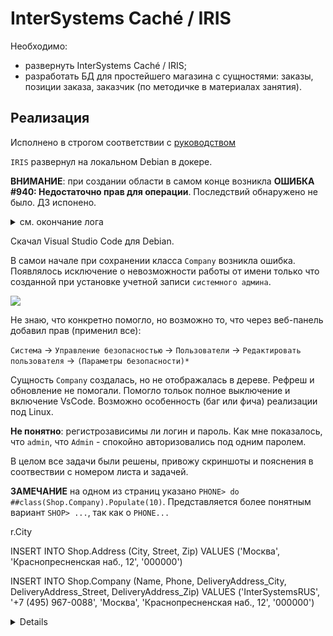 # InterSystems Caché / IRIS

Необходимо:
- развернуть InterSystems Caché / IRIS;
- разработать БД для простейшего магазина с сущностями: заказы, позиции заказа, заказчик (по методичке в материалах занятия).

## Реализация

Исполнено в строгом соответствии с [руководством](./022_INsuTERSYSTEMS.files/ДЗ._Практика_InterSystems_Cache_IRIS-1801-9693d8.pdf)

`IRIS` развернул на локальном Debian в докере.

__ВНИМАНИЕ__:  при создании области в самом конце возникла __ОШИБКА #940: Недостаточно прав для операции__. Последствий обнаружено не было. ДЗ испонено. 

<details> <summary> см. окончание лога </summary> 

```text
Enabling namespace 'SHOP' for Interoperability:
* This instance is not in a mirror
* Mappings
- Class:
 + Adding class mapping Ens -> ENSLIB
 + Adding class mapping EnsLib -> ENSLIB
 + Adding class mapping EnsPortal -> ENSLIB
 + Adding class mapping CSPX.Dashboard -> ENSLIB
- Routine:
 + Adding routine mapping Ens* -> ENSLIB
- Global:
 + Creating new global directory entry for ^EnsDICOM.Dictionary
 + Creating new global directory entry for ^EnsEDI.Description
 + Creating new global directory entry for ^EnsEDI.Schema
 + Creating new global directory entry for ^EnsEDI.X12.Description
 + Creating new global directory entry for ^EnsEDI.X12.Schema
 + Checking/fixing global directory settings for existing global ^IRIS.Msg in directory /usr/irissys/mgr/shop/
 + Checking/fixing global directory settings for existing global ^IRIS.MsgNames in directory /usr/irissys/mgr/shop/
 + Adding global mapping ^EnsDICOM.Dictionary -> ENSLIB
 + Adding global mapping ^EnsEDI.Description("X","X12") -> ENSLIB
 + Adding global mapping ^EnsEDI.Schema("HIPAA_4010") -> ENSLIB
 + Adding global mapping ^EnsEDI.Schema("HIPAA_5010") -> ENSLIB
 + Adding global mapping ^EnsEDI.Schema("ISC_00401") -> ENSLIB
 + Adding global mapping ^EnsEDI.Schema("ISC_00405") -> ENSLIB
 + Adding global mapping ^EnsEDI.X12.Description("HIPAA_4010") -> ENSLIB
 + Adding global mapping ^EnsEDI.X12.Description("HIPAA_5010") -> ENSLIB
 + Adding global mapping ^EnsEDI.X12.Schema("HIPAA_4010") -> ENSLIB
 + Adding global mapping ^EnsEDI.X12.Schema("HIPAA_5010") -> ENSLIB
 + Adding global mapping ^IRIS.Msg("Arial,Tahoma,Verdana") -> ENSLIB
 + Adding global mapping ^IRIS.Msg("Confirm") -> ENSLIB
 + Adding global mapping ^IRIS.Msg("EDIDocumentView") -> ENSLIB
 + Adding global mapping ^IRIS.Msg("Ens") -> ENSLIB
 + Adding global mapping ^IRIS.Msg("EnsAlert") -> ENSLIB
 + Adding global mapping ^IRIS.Msg("EnsBPL") -> ENSLIB
 + Adding global mapping ^IRIS.Msg("EnsColumns") -> ENSLIB
 + Adding global mapping ^IRIS.Msg("EnsDICOM") -> ENSLIB
 + Adding global mapping ^IRIS.Msg("EnsEDI") -> ENSLIB
 + Adding global mapping ^IRIS.Msg("EnsEDIEDIFACT") -> ENSLIB
 + Adding global mapping ^IRIS.Msg("EnsEDIHL7") -> ENSLIB
 + Adding global mapping ^IRIS.Msg("EnsEDISEF") -> ENSLIB
 + Adding global mapping ^IRIS.Msg("EnsEDIX12") -> ENSLIB
 + Adding global mapping ^IRIS.Msg("EnsEnt") -> ENSLIB
 + Adding global mapping ^IRIS.Msg("EnsLDAP") -> ENSLIB
 + Adding global mapping ^IRIS.Msg("EnsMQTT") -> ENSLIB
 + Adding global mapping ^IRIS.Msg("EnsPushNotifications") -> ENSLIB
 + Adding global mapping ^IRIS.Msg("EnsRecordMap") -> ENSLIB
 + Adding global mapping ^IRIS.Msg("EnsSAP") -> ENSLIB
 + Adding global mapping ^IRIS.Msg("EnsSR") -> ENSLIB
 + Adding global mapping ^IRIS.Msg("EnsSearchTable") -> ENSLIB
 + Adding global mapping ^IRIS.Msg("EnsWf") -> ENSLIB
 + Adding global mapping ^IRIS.Msg("EnsXPATH") -> ENSLIB
 + Adding global mapping ^IRIS.Msg("EnsebXML") -> ENSLIB
 + Adding global mapping ^IRIS.Msg("Ensemble") -> ENSLIB
 + Adding global mapping ^IRIS.Msg("ITK") -> ENSLIB
 + Adding global mapping ^IRIS.Msg("RuleEditor") -> ENSLIB
 + Adding global mapping ^IRIS.Msg("Workflow") -> ENSLIB
 + Adding global mapping ^IRIS.Msg("tahoma,verdana") -> ENSLIB
 + Adding global mapping ^IRIS.MsgNames("Arial,Tahoma,Verdana") -> ENSLIB
 + Adding global mapping ^IRIS.MsgNames("Confirm") -> ENSLIB
 + Adding global mapping ^IRIS.MsgNames("EDIDocumentView") -> ENSLIB
 + Adding global mapping ^IRIS.MsgNames("Ens") -> ENSLIB
 + Adding global mapping ^IRIS.MsgNames("EnsAlert") -> ENSLIB
 + Adding global mapping ^IRIS.MsgNames("EnsBPL") -> ENSLIB
 + Adding global mapping ^IRIS.MsgNames("EnsColumns") -> ENSLIB
 + Adding global mapping ^IRIS.MsgNames("EnsDICOM") -> ENSLIB
 + Adding global mapping ^IRIS.MsgNames("EnsEDI") -> ENSLIB
 + Adding global mapping ^IRIS.MsgNames("EnsEDIEDIFACT") -> ENSLIB
 + Adding global mapping ^IRIS.MsgNames("EnsEDIHL7") -> ENSLIB
 + Adding global mapping ^IRIS.MsgNames("EnsEDISEF") -> ENSLIB
 + Adding global mapping ^IRIS.MsgNames("EnsEDIX12") -> ENSLIB
 + Adding global mapping ^IRIS.MsgNames("EnsEnt") -> ENSLIB
 + Adding global mapping ^IRIS.MsgNames("EnsLDAP") -> ENSLIB
 + Adding global mapping ^IRIS.MsgNames("EnsMQTT") -> ENSLIB
 + Adding global mapping ^IRIS.MsgNames("EnsPushNotifications") -> ENSLIB
 + Adding global mapping ^IRIS.MsgNames("EnsRecordMap") -> ENSLIB
 + Adding global mapping ^IRIS.MsgNames("EnsSAP") -> ENSLIB
 + Adding global mapping ^IRIS.MsgNames("EnsSR") -> ENSLIB
 + Adding global mapping ^IRIS.MsgNames("EnsSearchTable") -> ENSLIB
 + Adding global mapping ^IRIS.MsgNames("EnsWf") -> ENSLIB
 + Adding global mapping ^IRIS.MsgNames("EnsXPATH") -> ENSLIB
 + Adding global mapping ^IRIS.MsgNames("EnsebXML") -> ENSLIB
 + Adding global mapping ^IRIS.MsgNames("Ensemble") -> ENSLIB
 + Adding global mapping ^IRIS.MsgNames("ITK") -> ENSLIB
 + Adding global mapping ^IRIS.MsgNames("RuleEditor") -> ENSLIB
 + Adding global mapping ^IRIS.MsgNames("Workflow") -> ENSLIB
 + Adding global mapping ^IRIS.MsgNames("tahoma,verdana") -> ENSLIB
- Updating CPF
- Moving changes to active configuration
 - Loading new mappings for namespace 'SHOP'
* Validating Installation in 'SHOP'
- Checking class 'Ens.Director' ...
- Checking class 'Ens.MessageBody' ...
- Checking class 'Ens.StudioManager' ...
* Creating Interoperability Management Portal
- Not copying legacy CSP pages for portal application
- Configuring portal: /csp/shop [SHOP] using /usr/irissys/csp/shop
- Creating directory: /usr/irissys/csp/shop
- Creating CSP Application: /csp/shop
   Name                 = [/csp/shop]
   AutheEnabled         = [32]
   Enabled              = [1]
   Description          = [Interoperability Management Portal]
   Resource             = [%Ens_Portal]
   AutoCompile          = [0]
   Timeout              = [900]
   Path                 = [/usr/irissys/csp/shop]
   Recurse              = [1]
   LoginPage            = []
   InbndWebServicesEnabled = [1]
   TwoFactorEnabled     = [0]
   IsNameSpaceDefault   = [0]
   PermittedClasses     = []
   MatchRoles           = []
   Type                 = [2]
   CookiePath           = [/csp/shop/]
   LockCSPName          = [1]
   NameSpace            = [SHOP]
   CSPZENEnabled        = [1]
   GroupById            = [%ISCMgtPortal]
   ServeFiles           = [2]
   UseCookies           = [2]
- Removing legacy CSP pages and files from directory '/usr/irissys/csp/shop/'
- Not compiling portal '/csp/shop/' in SHOP as no CSP files were copied
* Adding explicit SQL privileges to Interoperability Roles
- Adding SQL privileges for role '%EnsRole_Administrator'
- Adding SQL privileges for role '%EnsRole_AlertOperator'
- Adding SQL privileges for role '%EnsRole_Developer'
- Adding SQL privileges for role '%EnsRole_Monitor'
- Adding SQL privileges for role '%EnsRole_Operator'
- Adding SQL privileges for role '%EnsRole_RegistryManager'
- Adding SQL privileges for role '%EnsRole_RegistrySelect'
- Adding SQL privileges for role '%EnsRole_RulesDeveloper'
- Adding SQL privileges for role '%EnsRole_WebDeveloper'
* Adding Interoperability SearchTables
- Validating all SearchTable metadata
 - Regenerating metadata for EnsLib.EDI.EDIFACT.SearchTable
 - Regenerating metadata for EnsLib.EDI.X12.SearchTable
 - Regenerating metadata for EnsLib.EDI.XML.SearchTable
 - Regenerating metadata for EnsLib.XML.SearchTable
* Checking for existing named message searches
- No saved message searches found in namespace 'SHOP'; no conversion necessary.
* Checking DocClassMap
   - Added DocClassMap for class 'EnsLib.EDI.EDIFACT.SearchTable' with DOCCLASS 'EnsLib.EDI.EDIFACT.Document'
   - Added DocClassMap for class 'EnsLib.EDI.X12.SearchTable' with DOCCLASS 'EnsLib.EDI.X12.Document'
   - Added DocClassMap for class 'EnsLib.EDI.XML.SearchTable' with DOCCLASS 'EnsLib.EDI.XML.Document'
   - Added DocClassMap for class 'EnsLib.XML.SearchTable' with DOCCLASS 'Ens.StreamContainer'
* Checking for incorrect Timestamp indices
- No UTC index globals need to be repaired.
- Setting initial default Purge Settings
* Building Name index for Ens.Config.Item
* Deleting classes generated from legacy CSP pages
* Generating meta data for Interoperability Analytics items
Importing: Ens/Analytics/ActivityVolumeAndDuration.dashboard

Imported 1 item.
Encountered 0 errors during import.

* Setting new namespace flags
- Enabling SyncCommit for Business Services
* Examining if Interoperability temporary global mapping already configured
ОШИБКА #940: Недостаточно прав для операции
ОШИБКА #940: Недостаточно прав для операции
EnableNamespace Complete.
ОШИБКА #940: Недостаточно прав для операции
```

</details>

Скачал Visual Studio Code для Debian. 

В самои начале при сохранении класса `Company` возникла ошибка. Появлялось исключение о невозможности работы от имени только что созданной при установке учетной записи `системного админа`.

![](./pic/0.png=250x)


Не знаю, что конкретно помогло, но возможно то, что через веб-панель добавил прав (применил все):

 `Система` -> `Управление безопасностью` -> `Пользователи` -> `Редактировать пользователя`  -> `(Параметры безопасности)*`
 
Сущность `Company` создалась, но не отображалась в дереве. Рефреш и обновление не помогали. Помогло тольок полное выключение и включение VsCode. Возможно особенность (баг или фича) реализации под Linux.

__Не понятно__: регистрозависимы ли логин и пароль. Как мне показалось, что `admin`, что `Admin` - спокойно авторизовались под одним паролем.

В целом все задачи были решены, привожу скриншоты и пояснения в соотвествии с номером листа и задачей.

__ЗАМЕЧАНИЕ__ на одном из страниц указано `PHONE> do ##class(Shop.Company).Populate(10)`. Представляется более понятным вариант `SHOP> ...`, так как о `PHONE...`

r.City 

INSERT INTO Shop.Address (City, Street, Zip)
VALUES ('Москва', 'Краснопресненская наб., 12', '000000')

INSERT INTO Shop.Company (Name, Phone, DeliveryAddress_City, DeliveryAddress_Street, DeliveryAddress_Zip)
VALUES ('InterSystemsRUS', '+7 (495) 967-0088', 'Москва', 'Краснопресненская наб., 12', '000000')
<details>